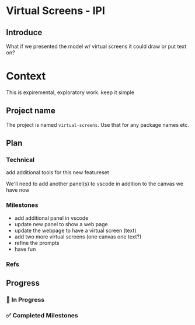 # Virtual Screens - IPI

## Introduce

What if we presented the model w/ virtual screens it could draw or put text on?

# Context
This is expiremental, exploratory work. keep it simple

## Project name
The project is named `virtual-screens`. Use that for any package names etc.

## Plan


### Technical 
add additional tools for this new featureset

We'll need to add another panel(s) to vscode in addition to the canvas we have now


### Milestones
- add additional panel in vscode
- update new panel to show a web page
- update the webpage to have a virtual screen (text)
- add two more virtual screens (one canvas one text?)
- refine the prompts
- have fun

### Refs 


## Progress

### 🚧 In Progress


### ✅ Completed Milestones
